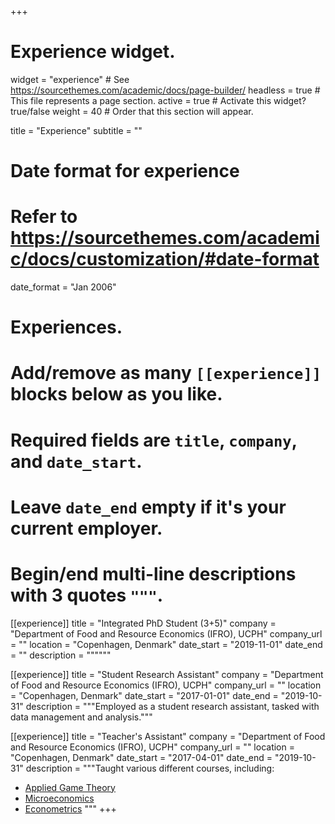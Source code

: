 +++
# Experience widget.
widget = "experience"  # See https://sourcethemes.com/academic/docs/page-builder/
headless = true  # This file represents a page section.
active = true  # Activate this widget? true/false
weight = 40  # Order that this section will appear.

title = "Experience"
subtitle = ""

# Date format for experience
#   Refer to https://sourcethemes.com/academic/docs/customization/#date-format
date_format = "Jan 2006"

# Experiences.
#   Add/remove as many `[[experience]]` blocks below as you like.
#   Required fields are `title`, `company`, and `date_start`.
#   Leave `date_end` empty if it's your current employer.
#   Begin/end multi-line descriptions with 3 quotes `"""`.

[[experience]]
  title = "Integrated PhD Student (3+5)"
  company = "Department of Food and Resource Economics (IFRO), UCPH"
  company_url = ""
  location = "Copenhagen, Denmark"
  date_start = "2019-11-01"
  date_end = ""
  description = """"""
  
[[experience]]
  title = "Student Research Assistant"
  company = "Department of Food and Resource Economics (IFRO), UCPH"
  company_url = ""
  location = "Copenhagen, Denmark"
  date_start = "2017-01-01"
  date_end = "2019-10-31"
  description = """Employed as a student research assistant, tasked with data management and analysis."""

[[experience]]
  title = "Teacher's Assistant"
  company = "Department of Food and Resource Economics (IFRO), UCPH"
  company_url = ""
  location = "Copenhagen, Denmark"
  date_start = "2017-04-01"
  date_end = "2019-10-31"
  description = """Taught various different courses, including:
  * [Applied Game Theory](https://kurser.ku.dk/course/nifb14002u/)
  * [Microeconomics](https://kurser.ku.dk/course/LOJB10259u)
  * [Econometrics](https://kurser.ku.dk/course/nifb14014u)
  """
+++
